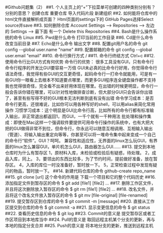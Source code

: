 #Github问题集（2）
##1.	个人主页上的“+”下拉菜单可创建的四种类别分别有？分别的意思？
创建仓库
重要仓库
导入代码片段
新建组织
##2.	如何能将仓库中的html文件直接解析成页面？
Html页面的settings下的 GitHub Pages选择Select source并save
##3.	如何删除仓库
Account Settings -->  Repositories -->  左边的 Settings —> 最下面 有一个 Delete this Repositories
##4.	Bash是什么操作系统的命令
Linux
##5.	Pwd是什么命令
打印当前的工作目录
##6.	Cd是什么命令
改变当前目录
##7.	Echo是什么命令
输出文字
##8.	配置git用户名的命令
git config --global user.name "name"
##9.	配置邮箱的命令
git config --global user.email "email"
##10.	命令行换行方式
/
##11.	命令行终结方式
Ctrl+c
##12.	使用命令行比GUI方式有何优势
命令行的优势：
很多工具没有GUI，只有命令行
命令行程序的开发比GUI要容易一万倍
GUI未必真的比命令行好用，你觉得命令行语法奇怪，我觉得有些GUI的交互更奇怪，起码命令行一打命令就能用，可是有一些GUI你一眼看上去根本不知道要点哪里，而更多GUI程序连全键盘操作都不支持我也觉得很奇怪，完全看不出来好用体现在哪里。在出错的时候更明显，命令行一般会告诉你错在哪里，可以针对性地做排查诊断，但大部分GUI只会告诉你出错了，甚至有些写得不好的GUI根本无法判断到底有没有出错
命令学习成本：是否命令行更高，还很难说，比如你可以用各种写好的shell，可以用alias来简化常用操作
习惯学习成本：这个明显是GUI比命令行高，比如所有的命令行都有标准输入输出，非正常退出都返回1，而GUI，一千个就有一千种用法
批处理和操作集成：即使在Mac这样一个强调软件要提供可用命令行操作的系统中，也有大把大把的GUI做得非常不到位，但命令行，你永远可以随意互相调用、互相输入输出（管道）、将输入输出重定向等等，你甚至可以将一堆命令集中起来变成一个自己的命令行“软件”。GUI？呵呵。
兼容性和适应性，无界面的linux怎么玩GUI，有界面的linux怎么兼容GUI，单片机怎么GUI，路由器怎么GUI……
##13.	提交到本地仓库时为什么有暂存区
1，原材料入库，未检验或检验后有疑惑，待处理。
2，成品入库，同上。
3，要领出的东西比较多，为了节约时间，提前做好准备，放在暂存区。
4，入库的库位一时没准备好，暂时放一下。
5，正常检查过程中发现有疑问的物品，暂时放一下。
##14.	新建代码仓库的命令
github-create repo_name
##15.	git clone [url] 这个命令的作用是
下载一个项目和它的整个代码历史
##16.	添加指定文件到暂存区的命令
	$ git add [file1] [file2] ...
##17.	删除工作区文件，并且将这次删除放入暂存区的命令
	$ git rm [file1] [file2] ...
##18.	改名文件，并且将这个改名文件放入暂存区的命令
	$ git mv [file-original] [file-renamed]
##19.	提交暂存区到仓库的命令
	$ git commit -m [message]
##20.	直接从工作区提交到仓库的命令
	$ git commit -a
##21.	显示变更信息的命令
	$ git status
##22.	查看历史信息的命令
$ git log
##23.	Commit的意义是
提交暂存区或者工作区项目到本地库当中
##24.	Pull的意义是
取回远程主机某个分支的更新，再与本地的指定分支合并
##25.	Push的意义是
将本地分支的更新，推送到远程主机
